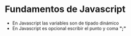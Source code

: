 # Fundamentos de Javascript

- En Javascript las variables son de tipado dinámico
- En Javascript es opcional escribir el punto y coma **";"**

